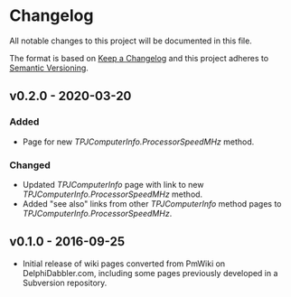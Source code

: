 # Changelog

All notable changes to this project will be documented in this file.

The format is based on [Keep a Changelog](https://keepachangelog.com/en/1.0.0/) and this project adheres to [Semantic Versioning](https://semver.org/spec/v2.0.0.html).

## v0.2.0 - 2020-03-20

### Added

* Page for new _TPJComputerInfo.ProcessorSpeedMHz_ method.

### Changed

* Updated _TPJComputerInfo_ page with link to new _TPJComputerInfo.ProcessorSpeedMHz_ method.
* Added "see also" links from other _TPJComputerInfo_ method pages to _TPJComputerInfo.ProcessorSpeedMHz_.

## v0.1.0 - 2016-09-25

* Initial release of wiki pages converted from PmWiki on DelphiDabbler.com, including some pages previously developed in a Subversion repository.
